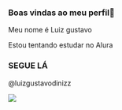 ### Boas vindas ao meu perfil🥇

Meu nome é Luiz gustavo 

Estou tentando estudar no Alura


### SEGUE LÁ 

@luizgustavodinizz 

![](https://media.tenor.com/2yZ8j2p1YEAAAAAC/hello-wave.gif)
